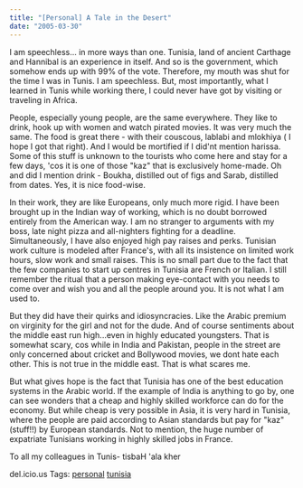 ```yaml
---
title: "[Personal] A Tale in the Desert"
date: "2005-03-30"
---
```


I am speechless... in more ways than one. Tunisia, land of ancient Carthage and Hannibal is an experience in itself. And so is the government, which somehow ends up with 99% of the vote. Therefore, my mouth was shut for the time I was in Tunis. I am speechless. But, most importantly, what I learned in Tunis while working there, I could never have got by visiting or traveling in Africa.

People, especially young people, are the same everywhere. They like to drink, hook up with women and watch pirated movies. It was very much the same. The food is great there - with their couscous, lablabi and mlokhiya ( I hope I got that right). And I would be mortified if I did'nt mention harissa. Some of this stuff is unknown to the tourists who come here and stay for a few days, 'cos it is one of those "kaz" that is exclusively home-made. Oh and did I mention drink - Boukha, distilled out of figs and Sarab, distilled from dates. Yes, it is nice food-wise.

In their work, they are like Europeans, only much more rigid. I have been brought up in the Indian way of working, which is no doubt borrowed entirely from the American way. I am no stranger to arguments with my boss, late night pizza and all-nighters fighting for a deadline. Simultaneously, I have also enjoyed high pay raises and perks. Tunisian work culture is modeled after France's, with all its insistence on limited work hours, slow work and small raises. This is no small part due to the fact that the few companies to start up centres in Tunisia are French or Italian. I still remember the ritual that a person making eye-contact with you needs to come over and wish you and all the people around you. It is not what I am used to.

But they did have their quirks and idiosyncracies. Like the Arabic premium on virginity for the girl and not for the dude. And of course sentiments about the middle east run high...even in highly educated youngsters. That is somewhat scary, cos while in India and Pakistan, people in the street are only concerned about cricket and Bollywood movies, we dont hate each other. This is not true in the middle east. That is what scares me.

But what gives hope is the fact that Tunisia has one of the best education systems in the Arabic world. If the example of India is anything to go by, one can see wonders that a cheap and highly skilled workforce can do for the economy. But while cheap is very possible in Asia, it is very hard in Tunisia, where the people are paid according to Asian standards but pay for "kaz" (stuff!!) by European standards. Not to mention, the huge number of expatriate Tunisians working in highly skilled jobs in France.

To all my colleagues in Tunis- tisbaH 'ala kher

del.icio.us Tags: [personal](http://del.icio.us/sss8ue/personal) [tunisia](http://del.icio.us/sss8ue/tunisia)
